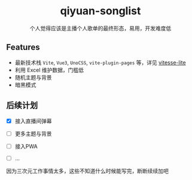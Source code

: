 <h1 align="center">qiyuan-songlist</h1>
<p align="center">个人觉得应该是主播个人歌单的最终形态，易用，开发难度低</p>

## Features

- 最新技术栈 `Vite`, `Vue3`, `UnoCSS`, `vite-plugin-pages` 等，详见 [vitesse-lite](https://github.com/antfu/vitesse-lite)
- 利用 Excel 维护数据，门槛低
- 随机主题与背景
- 暗黑模式

## 后续计划

- [x] 接入直播间弹幕

- [ ] 更多主题与背景

- [ ] 接入PWA

- [ ] ...

因为三次元工作事情太多，这些不知道什么时候能写完，断断续续加吧